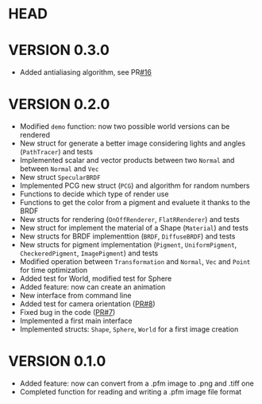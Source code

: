 # HEAD

# VERSION 0.3.0

- Added antialiasing algorithm, see PR[#16](https://github.com/cosmofico97/Raytracing/pull/16)



# VERSION 0.2.0

- Modified `demo` function: now two possible world versions can be rendered
- New struct for generate a better image considering lights and angles (`PathTracer`) and tests
- Implemented scalar and vector products between two `Normal` and between `Normal` and `Vec`
- New struct `SpecularBRDF`
- Implemented PCG new struct (`PCG`) and algorithm for random numbers
- Functions to decide which type of render use
- Functions to get the color from a pigment and evaluete it thanks to the BRDF
- New structs for rendering (`OnOffRenderer`, `FlatRRenderer`) and tests
- New struct for implement the material of a Shape (`Material`) and tests
- New structs for BRDF implementtion (`BRDF`, `DiffuseBRDF`) and tests
- New structs for pigment implementation (`Pigment`, `UniformPigment`, `CheckeredPigment`, `ImagePigment`) and tests
- Modified operation between `Transformation` and `Normal`, `Vec` and `Point` for time optimization
- Added test for World, modified test for Sphere
- Added feature: now can create an animation
- New interface from command line
- Added test for camera orientation ([PR#8](https://github.com/cosmofico97/Raytracing/pull/8#issue-631504956))
- Fixed bug in the code ([PR#7](https://github.com/cosmofico97/Raytracing/pull/7#issue-630790415))
- Implemented a first main interface
- Implemented structs: `Shape`, `Sphere`, `World` for a first image creation

# VERSION 0.1.0

- Added feature: now can convert from a .pfm image to .png and .tiff one 
- Completed function for reading and writing a .pfm image file format